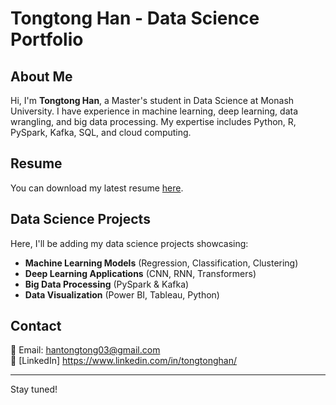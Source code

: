 # Tongtong Han - Data Science Portfolio

## About Me
Hi, I'm **Tongtong Han**, a Master's student in Data Science at Monash University. I have experience in machine learning, deep learning, data wrangling, and big data processing. My expertise includes Python, R, PySpark, Kafka, SQL, and cloud computing.

## Resume
You can download my latest resume [here](./Resume_Tongtong_Han.pdf).

## Data Science Projects
Here, I'll be adding my data science projects showcasing:
- **Machine Learning Models** (Regression, Classification, Clustering)
- **Deep Learning Applications** (CNN, RNN, Transformers)
- **Big Data Processing** (PySpark & Kafka)
- **Data Visualization** (Power BI, Tableau, Python)

## Contact
📧 Email: hantongtong03@gmail.com  
🔗 [LinkedIn] https://www.linkedin.com/in/tongtonghan/ 

---
Stay tuned!
